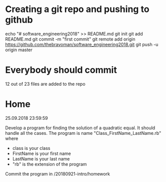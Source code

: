# Creating a git repo and pushing to github

echo "# software_engineering2018" >> README.md
git init
git add README.md
git commit -m "first commit"
git remote add origin https://github.com/thebravoman/software_engineering2018.git
git push -u origin master

# Everybody should commit
12 out of 23 files are added to the repo

# Home
25.09.2018 23:59:59

Develop a program for finding the solution of a quadratic equal. 
It should handle all the cases.
The program is name "Class_FirstName_LastName.rb" where 
 - class is your class 
 - FirstName is your first name
 - LastName is your last name
 - "rb" is the extension of the program 

Commit the program in /20180921-intro/homework 
